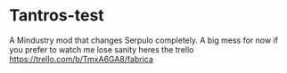 # Tantros-test
A Mindustry mod that changes Serpulo completely.
A big mess for now if you prefer to watch me lose sanity heres the trello
https://trello.com/b/TmxA6GA8/fabrica

